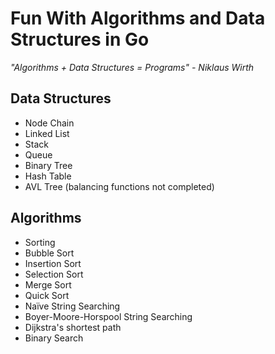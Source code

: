 # Fun With Algorithms and Data Structures in Go

_"Algorithms + Data Structures = Programs" - Niklaus Wirth_

## Data Structures
* Node Chain
* Linked List
* Stack
* Queue
* Binary Tree
* Hash Table
* AVL Tree (balancing functions not completed)

## Algorithms
* Sorting
* Bubble Sort
* Insertion Sort
* Selection Sort
* Merge Sort
* Quick Sort
* Naïve String Searching
* Boyer-Moore-Horspool String Searching
* Dijkstra's shortest path
* Binary Search
